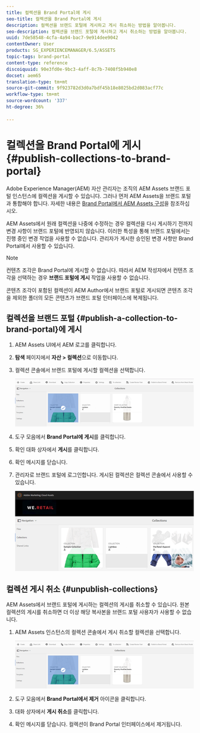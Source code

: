 ```yaml
---
title: 컬렉션을 Brand Portal에 게시
seo-title: 컬렉션을 Brand Portal에 게시
description: 컬렉션을 브랜드 포털에 게시하고 게시 취소하는 방법을 알아봅니다.
seo-description: 컬렉션을 브랜드 포털에 게시하고 게시 취소하는 방법을 알아봅니다.
uuid: 7de58548-4cfa-4a94-bac7-9e914dee9042
contentOwner: User
products: SG_EXPERIENCEMANAGER/6.5/ASSETS
topic-tags: brand-portal
content-type: reference
discoiquuid: 90e3fd0e-9bc3-4aff-8c7b-7408f5b940e8
docset: aem65
translation-type: tm+mt
source-git-commit: 9f923782d3d0a7bdf45b18e8025bd2d083acf77c
workflow-type: tm+mt
source-wordcount: '337'
ht-degree: 36%

---
```



# 컬렉션을 Brand Portal에 게시 {#publish-collections-to-brand-portal}

Adobe Experience Manager(AEM) 자산 관리자는 조직의 AEM Assets 브랜드 포털 인스턴스에 컬렉션을 게시할 수 있습니다. 그러나 먼저 AEM Assets을 브랜드 포털과 통합해야 합니다. 자세한 내용은 [Brand Portal에서 AEM Assets 구성](/help/assets/configure-aem-assets-with-brand-portal.md)을 참조하십시오.

AEM Assets에서 원래 컬렉션을 나중에 수정하는 경우 컬렉션을 다시 게시하기 전까지 변경 사항이 브랜드 포털에 반영되지 않습니다. 이러한 특성을 통해 브랜드 포털에서는 진행 중인 변경 작업을 사용할 수 없습니다. 관리자가 게시한 승인된 변경 사항만 Brand Portal에서 사용할 수 있습니다.

>[!NOTE]
>
>컨텐츠 조각은 Brand Portal에 게시할 수 없습니다. 따라서 AEM 작성자에서 컨텐츠 조각을 선택하는 경우 **브랜드 포털에 게시** 작업을 사용할 수 없습니다.
>
>콘텐츠 조각이 포함된 컬렉션이 AEM Author에서 브랜드 포털로 게시되면 콘텐츠 조각을 제외한 폴더의 모든 콘텐츠가 브랜드 포털 인터페이스에 복제됩니다.

## 컬렉션을 브랜드 포털 {#publish-a-collection-to-brand-portal}에 게시

1. AEM Assets UI에서 AEM 로고를 클릭합니다.
1. **탐색** 페이지에서 **자산 > 컬렉션**&#x200B;으로 이동합니다.
1. 컬렉션 콘솔에서 브랜드 포털에 게시할 컬렉션을 선택합니다.

   ![select_collection](assets/select_collection.png)

1. 도구 모음에서 **Brand Portal에 게시**&#x200B;를 클릭합니다.
1. 확인 대화 상자에서 **게시**&#x200B;를 클릭합니다.
1. 확인 메시지를 닫습니다.
1. 관리자로 브랜드 포털에 로그인합니다. 게시된 컬렉션은 컬렉션 콘솔에서 사용할 수 있습니다.

   ![게시된 컬렉션](assets/published_collection.png)

## 컬렉션 게시 취소 {#unpublish-collections}

AEM Assets에서 브랜드 포털에 게시하는 컬렉션의 게시를 취소할 수 있습니다. 원본 컬렉션의 게시를 취소하면 더 이상 해당 복사본을 브랜드 포털 사용자가 사용할 수 없습니다.

1. AEM Assets 인스턴스의 컬렉션 콘솔에서 게시 취소할 컬렉션을 선택합니다.

   ![select_collection-1](assets/select_collection-1.png)

1. 도구 모음에서 **Brand Portal에서 제거** 아이콘을 클릭합니다.
1. 대화 상자에서 **게시 취소**&#x200B;를 클릭합니다.
1. 확인 메시지를 닫습니다. 컬렉션이 Brand Portal 인터페이스에서 제거됩니다.

